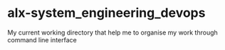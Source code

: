 # alx-system_engineering_devops
My current working directory that help me to organise my work through command line interface
